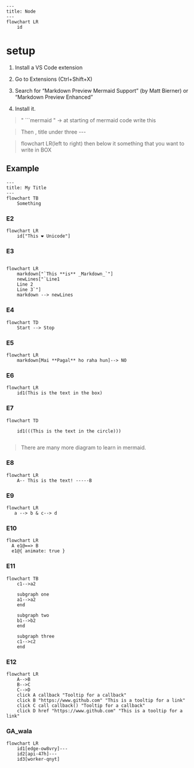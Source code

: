 
```mermaid
---
title: Node
---
flowchart LR
    id
```
# setup
1. Install a VS Code extension
1. Go to Extensions (Ctrl+Shift+X)

1. Search for “Markdown Preview Mermaid Support” (by Matt Bierner) or “Markdown Preview Enhanced”

1. Install it.

> "  ```mermaid  "  -> at starting of mermaid code write this

> Then , title under three ---

> flowchart LR(left to right)  then below it something that you want to write in BOX


## Example
```mermaid
---
title: My Title
---
flowchart TB
    Something
```
### E2
```mermaid
flowchart LR
    id["This ❤ Unicode"]
```

### E3

```mermaid

flowchart LR
    markdown["`This **is** _Markdown_`"]
    newLines["`Line1
    Line 2
    Line 3`"]
    markdown --> newLines
```

### E4
```mermaid
flowchart TD
    Start --> Stop
```

### E5
```mermaid
flowchart LR
    markdown[Mai **Pagal** ho raha hun]--> NO

```

### E6
```mermaid
flowchart LR
    id1(This is the text in the box)

```




### E7
```mermaid
flowchart TD

    id1(((This is the text in the circle)))


```

> There are many more diagram to learn in mermaid.

### E8
```mermaid
flowchart LR
    A-- This is the text! -----B

```

### E9
```mermaid
flowchart LR
   a --> b & c--> d

```

### E10
```mermaid
flowchart LR
  A e1@==> B
  e1@{ animate: true }
```

### E11
```mermaid
flowchart TB
    c1-->a2

    subgraph one
    a1-->a2
    end

    subgraph two
    b1-->b2
    end

    subgraph three
    c1-->c2
    end
```

### E12
```mermaid
flowchart LR
    A-->B
    B-->C
    C-->D
    click A callback "Tooltip for a callback"
    click B "https://www.github.com" "This is a tooltip for a link"
    click C call callback() "Tooltip for a callback"
    click D href "https://www.github.com" "This is a tooltip for a link"

```

### GA_wala
```mermaid
flowchart LR
    id1[edge-ow8vry]---
    id2[api-47h]---
    id3[worker-qnyt]
```